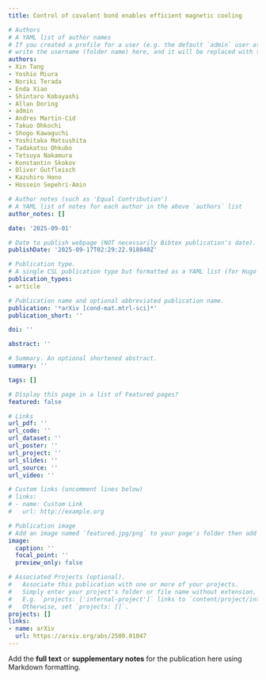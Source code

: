 ```yaml
---
title: Control of covalent bond enables efficient magnetic cooling

# Authors
# A YAML list of author names
# If you created a profile for a user (e.g. the default `admin` user at `content/authors/admin/`), 
# write the username (folder name) here, and it will be replaced with their full name and linked to their profile.
authors:
- Xin Tang
- Yoshio Miura
- Noriki Terada
- Enda Xiao
- Shintaro Kobayashi
- Allan Doring
- admin
- Andres Martin-Cid
- Takuo Ohkochi
- Shogo Kawaguchi
- Yoshitaka Matsushita
- Tadakatsu Ohkubo
- Tetsuya Nakamura
- Konstantin Skokov
- Oliver Gutfleisch
- Kazuhiro Hono
- Hossein Sepehri-Amin

# Author notes (such as 'Equal Contribution')
# A YAML list of notes for each author in the above `authors` list
author_notes: []

date: '2025-09-01'

# Date to publish webpage (NOT necessarily Bibtex publication's date).
publishDate: '2025-09-17T02:29:22.918840Z'

# Publication type.
# A single CSL publication type but formatted as a YAML list (for Hugo requirements).
publication_types:
- article

# Publication name and optional abbreviated publication name.
publication: '*arXiv [cond-mat.mtrl-sci]*'
publication_short: ''

doi: ''

abstract: ''

# Summary. An optional shortened abstract.
summary: ''

tags: []

# Display this page in a list of Featured pages?
featured: false

# Links
url_pdf: ''
url_code: ''
url_dataset: ''
url_poster: ''
url_project: ''
url_slides: ''
url_source: ''
url_video: ''

# Custom links (uncomment lines below)
# links:
# - name: Custom Link
#   url: http://example.org

# Publication image
# Add an image named `featured.jpg/png` to your page's folder then add a caption below.
image:
  caption: ''
  focal_point: ''
  preview_only: false

# Associated Projects (optional).
#   Associate this publication with one or more of your projects.
#   Simply enter your project's folder or file name without extension.
#   E.g. `projects: ['internal-project']` links to `content/project/internal-project/index.md`.
#   Otherwise, set `projects: []`.
projects: []
links:
- name: arXiv
  url: https://arxiv.org/abs/2509.01047
---
```


Add the **full text** or **supplementary notes** for the publication here using Markdown formatting.
